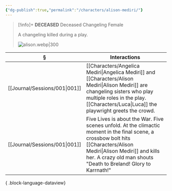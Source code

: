 ```yaml
---
{"dg-publish":true,"permalink":"/characters/alison-mediri/"}
---
```


> [!info]+
> **DECEASED**
> Deceased Changeling Female
> 
> A changeling killed during a play.
> 
> ![alison.webp|300](/img/user/z_attachments/alison.webp)

| §                                | Interactions                                                                                                                                                                                                     |
| -------------------------------- | ---------------------------------------------------------------------------------------------------------------------------------------------------------------------------------------------------------------- |
| [[Journal/Sessions/001\|001]] | [[Characters/Angelica Mediri\|Angelica Mediri]] and [[Characters/Alison Mediri\|Alison Mediri]] are changeling sisters who play multiple roles in the play. [[Characters/Luca\|Luca]] the playwright greets the crowd.                                                                  |
| [[Journal/Sessions/001\|001]] | Five Lives is about the War. Five scenes unfold. At the climactic moment in the final scene, a crossbow bolt hits [[Characters/Alison Mediri\|Alison Mediri]] and kills her. A crazy old man shouts "Death to Breland! Glory to Karrnath!" |

{ .block-language-dataview}